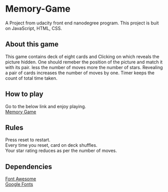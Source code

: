 # Memory-Game

A Project from udacity front end nanodegree program. This project is buit on JavaScript, HTML, CSS.

## About this game

This game contains deck of eight cards and Clicking on which reveals the picture hidden. One should remeber the position of the picture and match it with its pair. less the number of moves more the number of stars. Revealing a pair of cards increases the number of moves by one. Timer keeps the count of total time taken.

## How to play

Go to the below link and enjoy playing.<br />
<a href="https://priyadarshi-kumar.github.io/Memory-Game/">Memory Game</a>

## Rules

Press reset to restart.<br />
Every time you reset, card on deck shuffles.<br />
Your star rating reduces as per the number of moves.

## Dependencies
<a href="https://fontawesome.com">Font Awesome</a><br />
<a href="https://fonts.google.com">Google Fonts</a>
